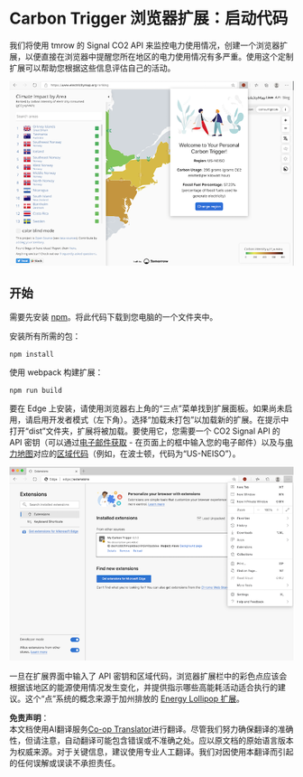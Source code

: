 <!--
CO_OP_TRANSLATOR_METADATA:
{
  "original_hash": "9a6b22a2eff0f499b66236be973b24ad",
  "translation_date": "2025-08-23T23:52:42+00:00",
  "source_file": "5-browser-extension/solution/translation/README.it.md",
  "language_code": "zh"
}
-->
# Carbon Trigger 浏览器扩展：启动代码

我们将使用 tmrow 的 Signal CO2 API 来监控电力使用情况，创建一个浏览器扩展，以便直接在浏览器中提醒您所在地区的电力使用情况有多严重。使用这个定制扩展可以帮助您根据这些信息评估自己的活动。

![扩展截图](../../../../../5-browser-extension/extension-screenshot.png)

## 开始

需要先安装 [npm](https://npmjs.com)。将此代码下载到您电脑的一个文件夹中。

安装所有所需的包：

```
npm install
```

使用 webpack 构建扩展：

```
npm run build
```

要在 Edge 上安装，请使用浏览器右上角的“三点”菜单找到扩展面板。如果尚未启用，请启用开发者模式（左下角）。选择“加载未打包”以加载新的扩展。在提示中打开“dist”文件夹，扩展将被加载。要使用它，您需要一个 CO2 Signal API 的 API 密钥（可以通过[电子邮件获取](https://www.co2signal.com/) - 在页面上的框中输入您的电子邮件）以及与[电力地图](https://www.electricitymap.org/map)对应的[区域代码](http://api.electricitymap.org/v3/zones)（例如，在波士顿，代码为“US-NEISO”）。

![安装](../../../../../5-browser-extension/install-on-edge.png)

一旦在扩展界面中输入了 API 密钥和区域代码，浏览器扩展栏中的彩色点应该会根据该地区的能源使用情况发生变化，并提供指示哪些高能耗活动适合执行的建议。这个“点”系统的概念来源于加州排放的 [Energy Lollipop 扩展](https://energylollipop.com/)。

**免责声明**：  
本文档使用AI翻译服务[Co-op Translator](https://github.com/Azure/co-op-translator)进行翻译。尽管我们努力确保翻译的准确性，但请注意，自动翻译可能包含错误或不准确之处。应以原文档的原始语言版本为权威来源。对于关键信息，建议使用专业人工翻译。我们对因使用本翻译而引起的任何误解或误读不承担责任。